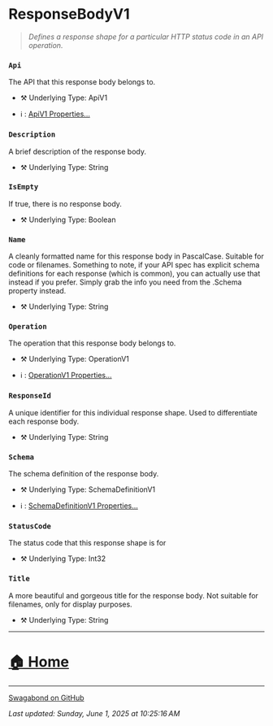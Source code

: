 # ResponseBodyV1

> *Defines a response shape for a particular HTTP status code in an API operation.* 


### `Api`

The API that this response body belongs to.



* ⚒️ Underlying Type: ApiV1

* ℹ️ : [ApiV1 Properties...](./ApiV1.md)



### `Description`

A brief description of the response body.



* ⚒️ Underlying Type: String



### `IsEmpty`

If true, there is no response body.



* ⚒️ Underlying Type: Boolean



### `Name`

A cleanly formatted name for this response body in PascalCase. Suitable for code or filenames. Something to note, if your API spec has explicit schema definitions for each response (which is common), you can actually use that instead if you prefer.  Simply grab the info you need from the .Schema property instead.



* ⚒️ Underlying Type: String



### `Operation`

The operation that this response body belongs to.



* ⚒️ Underlying Type: OperationV1

* ℹ️ : [OperationV1 Properties...](./OperationV1.md)



### `ResponseId`

A unique identifier for this individual response shape.  Used to differentiate each response body.



* ⚒️ Underlying Type: String



### `Schema`

The schema definition of the response body.



* ⚒️ Underlying Type: SchemaDefinitionV1

* ℹ️ : [SchemaDefinitionV1 Properties...](./SchemaDefinitionV1.md)



### `StatusCode`

The status code that this response shape is for



* ⚒️ Underlying Type: Int32



### `Title`

A more beautiful and gorgeous title for the response body. Not suitable for filenames, only for display purposes.



* ⚒️ Underlying Type: String



___


# [🏠 Home](./ApiV1.md)


___

[Swagabond on GitHub](https://github.com/jordanbleu/swagabond)

*Last updated: Sunday, June 1, 2025 at 10:25:16 AM*
